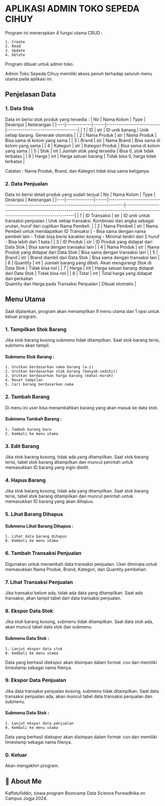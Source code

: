 # APLIKASI ADMIN TOKO SEPEDA CIHUY

Program ini menerapkan 4 fungsi utama CRUD :

    1. Create
    2. Read
    3. Update
    4. Delete

Program dibuat untuk admin toko.

Admin Toko Sepeda Cihuy memiliki akses penuh terhadap seluruh menu utama pada aplikasi ini.

## Penjelasan Data

### 1. Data Stok

Data ini berisi stok produk yang tersedia :
| No | Nama Kolom  | Type | Deskripsi                 | Keterangan                         |
|----|-------------|------|---------------------------|------------------------------------|
| 1  | ID          | str  | ID unik barang            | Unik setiap barang. Generate otomatis                 |
| 2  | Nama Produk | str  | Nama Produk               | Bisa sama di kolom yang sama       |
| 3  | Brand       | str  | Nama Brand                | Bisa sama di kolom yang sama       |
| 4  | Kategori    | str  | Kategori Produk           | Bisa sama di kolom yang sama       |
| 5  | Stok        | int  | Jumlah stok yang tersedia | Bisa 0, stok tidak terbatas        |
| 6  | Harga       | int  | Harga satuan barang       | Tidak bisa 0, harga tidak terbatas |

Catatan : Nama Produk, Brand, dan Kategori tidak bisa sama ketiganya.

### 2. Data Penjualan
Data ini berisi detail produk yang sudah terjual
| No | Nama Kolom   | Type | Deskripsi                                                                            | Keterangan                                                                                                                       |
|----|--------------|------|--------------------------------------------------------------------------------------|----------------------------------------------------------------------------------------------------------------------------------|
| 1  | ID Transaksi | str  | ID unik untuk transaksi penjualan                                                    | Unik setiap transaksi. Kombinasi dari angka sebagai urutan,  huruf dari cuplikan Nama Pembeli.                                   |
| 2  | Nama Pembeli | str  | Nama Pembeli untuk mendapatkan ID Transaksi                                          | - Bisa sama dengan nama pembeli lain - Tidak bisa berisi karakter kosong - Minimal terdiri dari 2 huruf - Bisa lebih dari 1 kata |
| 3  | ID Produk    | str  | ID Produk yang didapat dari Data Stok                                                | Bisa sama dengan transaksi lain                                                                                                  |
| 4  | Nama Produk  | str  | Nama Produk yang didapat dari Data Stok                                              | Bisa sama dengan transaksi lain                                                                                                  |
| 5  | Brand        | str  | Brand diambil dari Data Stok                                                         | Bisa sama dengan transaksi lain                                                                                                  |
| 6  | Quantity     | int  | Jumlah barang yang dibeli. Akan mengurangi Stok di Data Stok                         | Tidak bisa nol                                                                                                                   |
| 7  | Harga        | int  | Harga satuan barang didapat dari Data Stok                                           | Tidak bisa nol                                                                                                                   |
| 8  | Total        | int  | Total harga yang didapat dari perkalian  <br> Quantity dan Harga pada Transaksi Penjualan | Dibuat otomatis                                                                                                                  |

## Menu Utama
Saat dijalankan, program akan menampilkan 9 menu utama dan 1 opsi untuk keluar program.

### 1. Tampilkan Stok Barang
Jika stok barang kosong submenu tidak ditampilkan.
Saat stok barang terisi, submenu akan tampil.

#### Submenu Stok Barang :
    1. Urutkan berdasarkan nama barang (a-z)
    2. Urutkan berdasarkan stok barang (banyak-sedikit)
    3. Urutkan berdasarkan harga barang (mahal-murah)
    4. Reset tampilan
    5. Cari barang berdasarkan nama

### 2. Tambah Barang
Di menu ini user bisa menambahkan barang yang akan masuk ke data stok.
#### Submenu Tambah Barang :
    1. Tambah barang baru
    2. Kembali ke menu utama

### 3. Edit Barang
Jika stok barang kosong, tidak ada yang ditampilkan.
Saat stok barang terisi, tabel stok barang ditampilkan dan muncul perintah untuk memasukkan ID barang yang ingin diedit.

### 4. Hapus Barang
Jika stok barang kosong, tidak ada yang ditampilkan.
Saat stok barang terisi, tabel stok barang ditampilkan dan muncul perintah untuk memasukkan ID barang yang akan dihapus.

### 5. Lihat Barang Dihapus
#### Submenu Lihat Barang Dihapus :
    1. Lihat data barang dihapus
    0. Kembali ke menu utama

### 6. Tambah Transaksi Penjualan
Digunakan untuk menambah data transaksi penjualan.
User diminata untuk memasukkan Nama Produk, Brand, Kategori, dan Quantity pembelian.

### 7. Lihat Transaksi Penjualan
Jika transaksi belum ada, tidak ada data yang ditampilkan.
Saat ada transaksi, akan tampil tabel dari data transaksi penjualan.

### 8. Ekspor Data Stok
Jika stok barang kosong, submenu tidak ditampilkan.
Saat data stok ada, akan muncul tabel data stok dan submenu.
#### Submenu Data Stok :
    1. Lanjut ekspor data stok
    0. Kembali ke menu utama

Data yang berhasil diekspor akan disimpan dalam format .csv dan memiliki timestamp sebagai nama filenya.

### 9. Ekspor Data Penjualan
Jika data transaksi penjualan kosong, submenu tidak ditampilkan.
Saat data transaksi penjualan ada, akan muncul tabel data transaksi penjualan dan submenu.
#### Submenu Data Stok :
    1. Lanjut ekspor data penjualan
    0. Kembali ke menu utama

Data yang berhasil diekspor akan disimpan dalam format .csv dan memiliki timestamp sebagai nama filenya.
### 0. Keluar
Akan mengakhiri program.

## 🚀 About Me
Kaffatufiddin, siswa program Bootcamp Data Science Purwadhika on Campus Jogja 2024.

